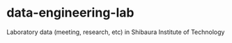# data-engineering-lab
Laboratory data (meeting, research, etc) in Shibaura Institute of Technology
